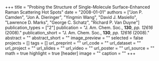 +++
title = "Probing the Structure of Single-Molecule Surface-Enhanced Raman Scattering Hot Spots"
date = "2008-01-01"
authors = ["Jon P. Camden", "Jon A. Dieringer", "Yingmin Wang", "David J. Masiello", "Lawrence D. Marks", "George C. Schatz", "Richard P. Van Duyne"]
publication_types = ["2"]
publication = "J. Am. Chem. Soc., **130**, _pp. 12616_ (2008)."
publication_short = "J. Am. Chem. Soc., **130**, _pp. 12616_ (2008)."
abstract = ""
abstract_short = ""
image_preview = ""
selected = false
projects = []
tags = []
url_preprint = ""
url_code = ""
url_dataset = ""
url_project = ""
url_slides = ""
url_video = ""
url_poster = ""
url_source = ""
math = true
highlight = true
[header]
image = ""
caption = ""
+++
